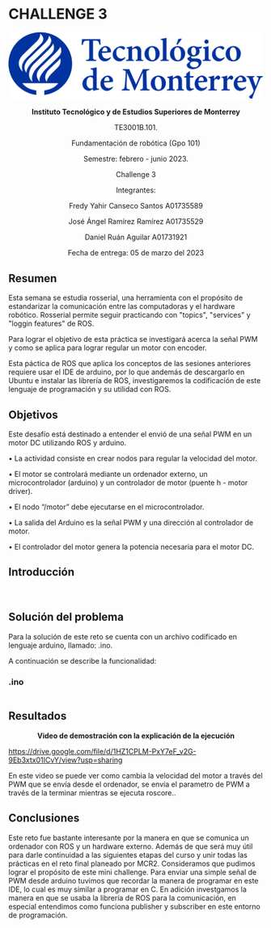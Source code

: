 # CHALLENGE 3

<p align="center">
  <img src="https://github.com/engelSprt/Retos_Manchester_Robotics/blob/main/Challenge%201/Imagenes/tecnologico-de-monterrey-blue.png" />
</p>


**<p align="center">Instituto Tecnológico y de Estudios Superiores de Monterrey</p>**
<p align="center">TE3001B.101.</p>
<p align="center">Fundamentación de robótica (Gpo 101)</p>
<p align="center">Semestre: febrero - junio 2023.</p>
<p align="center">Challenge 3</p>
<p align="center"> Integrantes:</p>
<p align="center">Fredy Yahir Canseco Santos		A01735589</p>
<p align="center">José Ángel Ramírez Ramírez		A01735529</p>
<p align="center">Daniel Ruán Aguilar			A01731921</p>
<p align="center">Fecha de entrega: 05 de marzo del 2023</p>


## Resumen

Esta semana se estudia rosserial, una herramienta con el propósito de estandarizar la comunicación entre las computadoras y el hardware robótico.
Rosserial permite seguir practicando con "topics", "services" y "loggin features" de ROS.

Para lograr el objetivo de esta práctica se investigará acerca la señal PWM y como se aplica para lograr regular un motor con encoder.

Esta páctica de ROS que aplica los conceptos de las sesiones anteriores requiere usar el IDE de arduino, por lo que andemás de descargarlo en Ubuntu e 
instalar las librería de ROS, investigaremos la codificación de este lenguaje de programación y su utilidad con ROS. 

## Objetivos

Este desafío está destinado a entender el envió de una señal PWM en un motor DC utilizando ROS y arduino.

• La actividad consiste en crear nodos para regular la
velocidad del motor.

• El motor se controlará mediante un ordenador externo, un
microcontrolador (arduino) y un controlador de motor (puente h - motor driver).

• El nodo “/motor” debe ejecutarse en el microcontrolador.

• La salida del Arduino es la señal PWM y una dirección al controlador de motor.

• El controlador del motor genera la potencia necesaria para el motor DC.

## Introducción

<p align="center">
  <img src=" " />
</p>

## Solución del problema

Para la solución de este reto se cuenta con un archivo codificado en lenguaje arduino, llamado: .ino.

A continuación se describe la funcionalidad:

### .ino

`````c

`````

## Resultados  

**<p align="center"> Video de demostración con la explicación de la ejecución</p>**

https://drive.google.com/file/d/1HZ1CPLM-PxY7eF_v2G-9Eb3xtx01ICvY/view?usp=sharing

En este video se puede ver como cambia la velocidad del motor a través del PWM que se envía desde el ordenador, se envía el parametro de PWM a través de 
la terminar mientras se ejecuta roscore..


## Conclusiones

Este reto fue bastante interesante por la manera en que se comunica un ordenador con ROS y un hardware externo. Además de que será muy útil para darle 
continuidad a las siguientes etapas del curso y unir todas las prácticas en el reto final planeado por MCR2. Consideramos que pudimos lograr el propósito 
de este mini challenge. Para enviar una simple señal de PWM desde arduino tuvimos que recordar la manera de programar en este IDE, lo cual es muy similar 
a programar en C. En adición investgamos la manera en que se usaba la librería de ROS para la comunicación, en especial entendimos como 
funciona publisher y subscriber en este entorno de programación.
